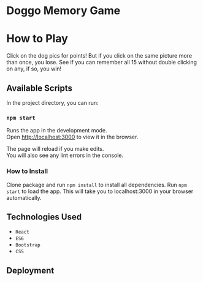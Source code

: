 # Doggo Memory Game 


# How to Play
Click on the dog pics  for points! But if you click on the same picture more than once, you lose. See if you can remember all 15 without double clicking on any, if so, you win!


## Available Scripts

In the project directory, you can run:

### `npm start`

Runs the app in the development mode.<br>
Open [http://localhost:3000](http://localhost:3000) to view it in the browser.

The page will reload if you make edits.<br>
You will also see any lint errors in the console.


### How to Install
Clone package and run `npm install` to install all dependencies.
Run `npm start` to load the app. This will take you to localhost:3000 in your browser automatically. 

## Technologies Used
* `React`
* `ES6`
* `Bootstrap`
* `CSS`

## Deployment





